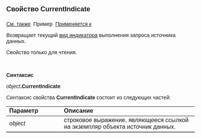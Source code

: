 <html>
<head>
<title>Источник данных\CurrentIndicate</title>
</head>

<body>

<p><font size="4" face="Arial"><strong>Свойство CurrentIndicate<br>
<br>
</strong></font><font face="Arial"><a href="../Asdata.html">См. также</a>&nbsp; 
Пример&nbsp; <a href="../Asdata.html">Применяется к</a></font></p>

<p><font face="Arial">Возвращает текущий
<a href="../../Constants/const_opencursor_Indicate.html">вид индикатора</a> 
выполнения запроса источника данных.</font></p>

<p><font face="Arial">Свойство только для чтения.</font></p>

<p class="label">&nbsp;</p>

<p class="label"><font face="Arial"><b>Синтаксис</b></font></p>

<p><font face="Arial"><em>object</em><strong>.CurrentIndicate</strong></font></p>

<p><font face="Arial">Синтаксис свойства <strong>CurrentIndicate</strong>
состоит из следующих частей:</font></p>

<table border="1" cellPadding="5" cols="2" frame="below" rules="rows">
<TBODY>
  <tr vAlign="top">
    <td class="label" width="29%"><font face="Arial"><b>Параметр</b></font></td>
    <td class="label" width="71%"><font face="Arial"><strong>Описание</strong></font></td>
  </tr>
  <tr>
    <td width="29%"><em><font face="Arial">object</font></em></td>
    <td width="71%"><font face="Arial">строковое выражение, являющееся 
	ссылкой на экземпляр объекта источник данных.</font></td>
  </tr>
</TBODY>
  </table>
</body>
</html>
